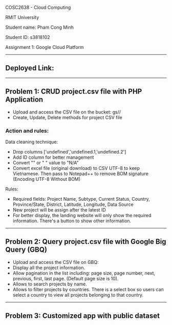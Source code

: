 COSC2638 - Cloud Computing 

RMIT University

Student name: Pham Cong Minh

Student ID: s3818102

Assignment 1: Google Cloud Platform

-------------------------------------------
## Deployed Link:

-------------------------------------------
## Problem 1: CRUD project.csv file with PHP Application
- Upload and access the CSV file on the bucket: gs//
- Create, Update, Delete methods for project CSV file

### Action and rules:
Data cleaning technique:
- Drop columns ['undefined','undefined.1,'undefined.2']
- Add ID column for better management
- Convert "" or " " value to "N/A"
- Convert excel file (original download) to CSV UTF-8 to keep Vietnamese. Then pass to Notepad++ to remove BOM signature (Encoding UTF-8 Without BOM)

Rules: 
- Required fields: Project Name, Subtype, Current Status, Country, Province/State, District, Latitude, Longitude, Data Source
- New project will be assign after the latest ID 
- For better display, the landing website will only show the required information. There's a button to show other information.

-------------------------------------------
## Problem 2: Query project.csv file with Google Big Query (GBQ)
- Upload and access the CSV file on GBQ: 
- Display all the project information.
- Allow pagination in the list including: page size, page number, next, previous, first, last page.
(Default page size is 10).
- Allows to search projects by name.
- Allows to filter projects by countries. There is a select box so users can 
select a country to view all projects belonging to that country.

-------------------------------------------
## Problem 3: Customized app with public dataset
